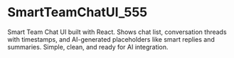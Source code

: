 # SmartTeamChatUI_555
Smart Team Chat UI built with React. Shows chat list, conversation threads with timestamps, and AI-generated placeholders like smart replies and summaries. Simple, clean, and ready for AI integration.
